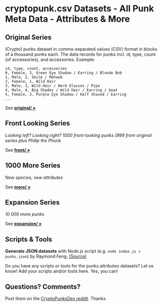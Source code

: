 # cryptopunk.csv Datasets - All Punk Meta Data - Attributes & More



## Original Series

(Crypto) punks dataset in comma-separated values (CSV) format
in blocks of a thousand punks each.
The data records for punks
incl. id, type, count (of accessories), and accessories.
Example:

```
id, type, count, accessories
0, Female, 3, Green Eye Shadow / Earring / Blonde Bob
1, Male, 2, Smile / Mohawk
2, Female, 1, Wild Hair
3, Male, 3, Wild Hair / Nerd Glasses / Pipe
4, Male, 4, Big Shades / Wild Hair / Earring / Goat
5, Female, 3, Purple Eye Shadow / Half Shaved / Earring
...
```

See [**original/ »**](original)



## Front Looking Series

_Looking left? Looking right? 1000 front-looking punks (999 from original series plus Philip the Phunk_

See [**front/ »**](front)



## 1000 More Series

_New species, new attributes_


See [**more/ »**](more)


## Expansion Series

_10 000 more punks_

See [**expansion/ »**](expansion)






## Scripts & Tools

**Generate JSON datasets**  with Node.js script (e.g. `node index.js > punks.json`) by Raymond Feng, [(Source)](https://github.com/raymondfeng/punks.attributes#generate-json)



Do you have any scripts or tools for the punks.attributes datasets? Let us know!
Add your scripts and/or tools here. Yes, you can!



## Questions? Comments?

Post them on the [CryptoPunksDev reddit](https://old.reddit.com/r/CryptoPunksDev). Thanks.

